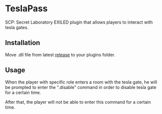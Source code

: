 # TeslaPass
SCP: Secret Laboratory EXILED plugin that allows players to interact with tesla gates.

## Installation
Move .dll file from latest [release](https://github.com/RomanKochetov/TeslaPass/releases) to your plugins folder.

## Usage
When the player with specific role enters a room with the tesla gate, he will be prompted to enter the ".disable" command in order to disable tesla gate for a certain time.

After that, the player will not be able to enter this command for a certain time.
